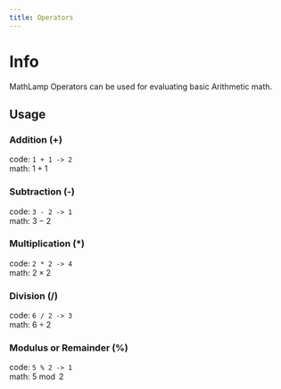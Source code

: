 ```yaml
---
title: Operators
---
```


# Info

MathLamp Operators can be used for evaluating basic Arithmetic math.

## Usage

### Addition (+)
code: `1 + 1 -> 2`  
math: $1 + 1$

### Subtraction (-)
code: `3 - 2 -> 1`  
math: $3 - 2$

### Multiplication (*)
code: `2 * 2 -> 4`  
math: $2 \times 2$

### Division (/)
code: `6 / 2 -> 3`  
math: $6 \div 2$
### Modulus or Remainder (%)
code: `5 % 2 -> 1`  
math: $5 \bmod 2$